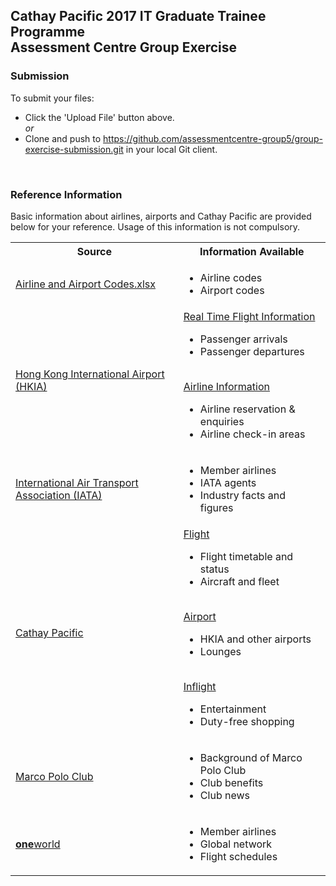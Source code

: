 ## Cathay Pacific 2017 IT Graduate Trainee Programme <br/>Assessment Centre Group Exercise


### Submission
To submit your files:
- Click the 'Upload File' button above.
<br/>*or* 
- Clone and push to https://github.com/assessmentcentre-group5/group-exercise-submission.git in your local Git client.

<br/>

### Reference Information
Basic information about airlines, airports and Cathay Pacific are provided below for your reference. Usage of this information is not compulsory.
<table>
  <tbody>
    <!-- Row -->
    <tr>
      <th>Source</th>
      <th>Information Available</th>
    </tr>
    <!-- Row -->
    <tr>
    <td><a href='https://github.com/assessmentcentre-group5/group-exercise-submission/raw/master/Reference%20Info%20-%20Airline%20and%20Airport%20Codes.xlsx'>Airline and Airport Codes.xlsx</a></td>
      <td>
        <ul>
          <li>Airline codes</li>
          <li>Airport codes</li>
        </ul>
      </td>
    </tr>
    <!-- Row -->
    <tr>
    <td><a href='http://www.hongkongairport.com/'>Hong Kong International Airport (HKIA)</a></td>
      <td>
      <a href='http://www.hongkongairport.com/flightinfo/eng/chkfltarr.html'>Real Time Flight Information</a>
        <ul>
          <li>Passenger arrivals</li>
          <li>Passenger departures</li>
        </ul>
        <br/>
        <a href='http://www.hongkongairport.com/eng/flight/airline-information/enquiry.html'>Airline Information</a>
        <ul>
          <li>Airline reservation &AMP; enquiries</li>
          <li>Airline check-in areas</li>
        </ul>
      </td>
    </tr>
    <!-- Row -->
    <tr>
    <td><a href='http://www.iata.org'>International Air Transport Association (IATA)</a></td>
      <td>
        <ul>
          <li>Member airlines</li>
          <li>IATA agents</li>
          <li>Industry facts and figures</li>
        </ul>
      </td>
    </tr>
    <!-- Row -->
    <tr>
    <td><a href='http://www.cathaypacific.com'>Cathay Pacific</a></td>
      <td>
        <a href='http://www.cathaypacific.com/cx/en_HK/travel-information/flight.html'>Flight</a>
        <ul>
          <li>Flight timetable and status</li>
          <li>Aircraft and fleet</li>
        </ul>
        <br/>
        <a href='http://www.cathaypacific.com/cx/en_HK/travel-information/airport.html'>Airport</a>
        <ul>
          <li>HKIA and other airports</li>
          <li>Lounges</li>
        </ul>
        <br/>
        <a href='http://www.cathaypacific.com/cx/en_HK/travel-information/inflight.html'>Inflight</a>
        <ul>
          <li>Entertainment</li>
          <li>Duty-free shopping</li>
        </ul>
      </td>
    </tr>  
     <!-- Row -->
    <tr>
    <td><a href='https://www.cathaypacific.com/cx/en_HK/frequent-flyers/about-the-club/introduction.html'>Marco Polo Club</a></td>
      <td>
        <ul>
          <li>Background of Marco Polo Club</li>
          <li>Club benefits</li>
          <li>Club news</li>
        </ul>
      </td>
    </tr>
    <!-- Row -->
    <tr>
    <td><a href='https://www.oneworld.com/member-airlines/overview'><b>one</b>world</a></td>
      <td>
        <ul>
          <li>Member airlines</li>
          <li>Global network</li>
          <li>Flight schedules</li>
        </ul>
      </td>
    </tr>
  </tbody>
</table>

